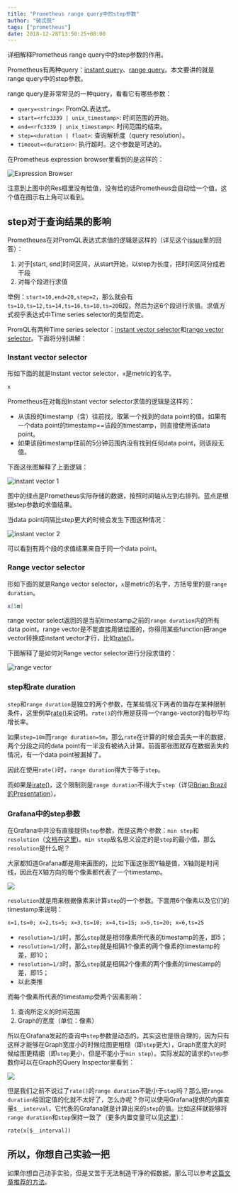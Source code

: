 ```yaml
---
title: "Prometheus range query中的step参数"
author: "破忒脱"
tags: ["prometheus"]
date: 2018-12-28T13:50:25+08:00
---
```


详细解释Prometheus range query中的step参数的作用。

<!--more-->

Prometheus有两种query：[instant query][doc-p8s-instant-query]、[range query][doc-p8s-range query]。本文要讲的就是range query中的step参数。

range query是非常常见的一种query，看看它有哪些参数：

* `query=<string>`: PromQL表达式。
* `start=<rfc3339 | unix_timestamp>`: 时间范围的开始。
* `end=<rfc3339 | unix_timestamp>`: 时间范围的结束。
* `step=<duration | float>`: 查询解析度（query resolution）。
* `timeout=<duration>`: 执行超时。这个参数是可选的。

在Prometheus expression browser里看到的是这样的：

![Expression Browser](expression-browser-overview.png)

注意到上图中的Res框里没有给值，没有给的话Prometheus会自动给一个值，这个值在图示右上角可以看到。

## step对于查询结果的影响

Prometheues在对PromQL表达式求值的逻辑是这样的（详见这个[issue][github-issue]里的回答）：

1. 对于[start, end]时间区间，从start开始，以step为长度，把时间区间分成若干段
1. 对每个段进行求值

举例：`start=10,end=20,step=2`，那么就会有`ts=10,ts=12,ts=14,ts=16,ts=18,ts=20`6段，然后为这6个段进行求值。求值方式视乎表达式中Time series selector的类型而定。

PromQL有两种Time series selector：[instant vector selector][p8s-instant-vector-selectors]和[range vector selector][p8s-range-vector-selectors]。下面将分别讲解：

### Instant vector selector

形如下面的就是Instant vector selector，`x`是metric的名字。

```bash
x
```

Prometheus在对每段Instant vector selector求值的逻辑是这样的：

* 从该段的timestamp（含）往前找，取第一个找到的data point的值。如果有一个data point的timestamp==该段的timestamp，则直接使用该data point。
* 如果该段timestamp往前的5分钟范围内没有找到任何data point，则该段无值。

下面这张图解释了上面逻辑：

![instant vector 1](graph/instant-vector-selector-1.png)

图中的绿点是Prometheus实际存储的数据，按照时间轴从左到右排列。蓝点是根据step参数的求值结果。

当data point间隔比step更大的时候会发生下图这种情况：

![instant vector 2](graph/instant-vector-selector-2.png)

可以看到有两个段的求值结果来自于同一个data point。

### Range vector selector

形如下面的就是Range vector selector，`x`是metric的名字，方括号里的是`range duration`。

```bash
x[5m]
```

range vector select返回的是当前timestamp之前的`range duration`内的所有data point。range vector是不能直接用做绘图的，你得用某些function把range vector转换成instant vector才行，比如[rate()][p8s-rate]。

下图解释了是如何对Range vector selector进行分段求值的：

![range vector](graph/range-vector-selector.png)

### step和rate duration

`step`和`range duration`是独立的两个参数，在某些情况下两者的值存在某种限制条件，这里例举[rate()][p8s-rate]来说明。`rate()`的作用是获得一个range-vector的每秒平均增长率。

如果`step=10m`而`range duration=5m`，那么`rate`在计算的时候会丢失一半的数据，两个分段之间的data point有一半没有被纳入计算。前面那张图就存在数据丢失的情况，有一个data point被漏掉了。

因此在使用`rate()`时，`range duration`得大于等于`step`。

而如果是[irate()][p8s-irate]，这个限制则是`range duration`不得大于`step`（详见[Brian Brazil的Presentation][youtube]）。

### Grafana中的step参数

在Grafana中并没有直接提供`step`参数，而是这两个参数：`min step`和`resolution`（[文档在这里][grafana-query-edtior])。`min step`故名思义设定的是`step`的最小值，那么`resolution`是什么呢？

大家都知道Grafana都是用来画图的，比如下面这张图Y轴是值，X轴则是时间线，因此在X轴方向的每个像素都代表了一个timestamp。

![](grafana-graph.png)

`resolution`就是用来根据像素来计算`step`的一个参数。下面用6个像素以及它们的timestamp来说明：

```txt
x=1,ts=0; x=2,ts=5; x=3,ts=10; x=4,ts=15; x=5,ts=20; x=6,ts=25
```

* `resolution=1/1`时，那么`step`就是相邻像素所代表的timestamp的差，即5；
* `resolution=1/2`时，那么`step`就是相隔1个像素的两个像素的timestamp的差，即10；
* `resolution=1/3`时，那么`step`就是相隔2个像素的两个像素的timestamp的差，即15；
* 以此类推

而每个像素所代表的timestamp受两个因素影响：

1. 查询所定义的时间范围
2. Graph的宽度（单位：像素）

所以在Grafana发起的查询中`step`参数是动态的。其实这也是很合理的，因为只有这样才能够在Graph宽度小的时候绘图更粗糙（即`step`更大），Graph宽度大的时候绘图更精细（即`step`更小，但是不能小于`min step`）。实际发起的请求的`step`参数你可以在Graph的Query Inspector里看到：

![](grafana-query-inspector.png)

但是我们之前不说过了`rate()`的`range duration`不能小于`step`吗？那么把`range duration`给固定值的化就不太好了，怎么办呢？你可以使用Grafana提供的内置变量`$__interval`，它代表的Grafana就是计算出来的`step`的值。比如这样就能够将`range duration`和`step`保持一致了（更多内置变量可以见[这里][grafana-interval-var]）：

```txt
rate(x[$__interval])
```

## 所以，你想自己实验一把

如果你想自己动手实验，但是又苦于无法制造干净的假数据，那么可以参考[这篇文章推荐的方法][p8s-mock-data]。


[doc-p8s-instant-query]: https://prometheus.io/docs/prometheus/latest/querying/api/#instant-queries
[doc-p8s-range query]: https://prometheus.io/docs/prometheus/latest/querying/api/#range-queries

[github-issue]: https://github.com/prometheus/docs/issues/699#issuecomment-449703646

[p8s-instant-vector-selectors]: https://prometheus.io/docs/prometheus/latest/querying/basics/#instant-vector-selectors
[p8s-range-vector-selectors]: https://prometheus.io/docs/prometheus/latest/querying/basics/#range-vector-selectors
[p8s-rate]: https://prometheus.io/docs/prometheus/latest/querying/functions/#rate
[p8s-irate]: https://prometheus.io/docs/prometheus/latest/querying/functions/#irate
[youtube]: https://www.youtube.com/watch?v=67Ulrq6DxwA&feature=youtu.be&t=1826
[grafana-query-edtior]: http://docs.grafana.org/features/datasources/prometheus/#query-editor
[grafana-interval-var]: http://docs.grafana.org/features/datasources/prometheus/#using-interval-and-range-variables
[p8s-mock-data]: ../p8s-mock-data